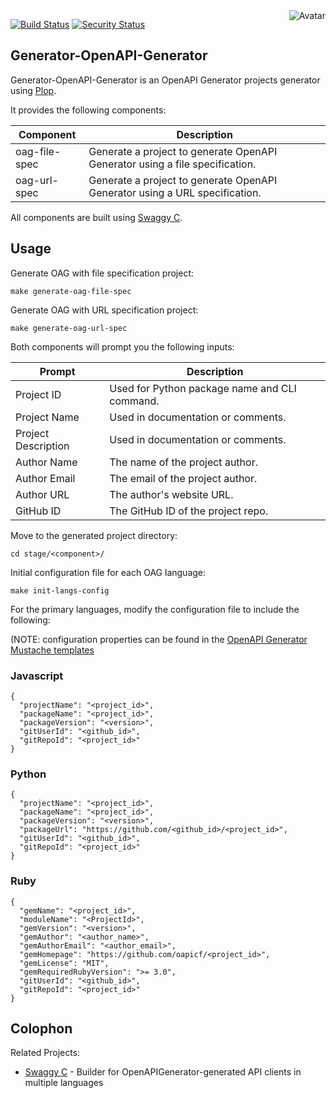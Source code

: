 <img align="right" src="https://raw.github.com/cliffano/generator-openapi-generator/main/avatar.jpg" alt="Avatar"/>

[![Build Status](https://github.com/cliffano/generator-openapi-generator/workflows/CI/badge.svg)](https://github.com/cliffano/generator-openapi-generator/actions?query=workflow%3ACI)
[![Security Status](https://snyk.io/test/github/cliffano/generator-openapi-generator/badge.svg)](https://snyk.io/test/github/cliffano/generator-openapi-generator)

Generator-OpenAPI-Generator
---------------------------

Generator-OpenAPI-Generator is an OpenAPI Generator projects generator using [Plop](https://plopjs.com/).

It provides the following components:

| Component | Description |
|-----------|-------------|
| oag-file-spec | Generate a project to generate OpenAPI Generator using a file specification. |
| oag-url-spec | Generate a project to generate OpenAPI Generator using a URL specification. |

All components are built using [Swaggy C](https://github.com/cliffano/swaggy-c).

Usage
-----

Generate OAG with file specification project:

    make generate-oag-file-spec

Generate OAG with URL specification project:

    make generate-oag-url-spec

Both components will prompt you the following inputs:

| Prompt | Description |
|--------|-------------|
| Project ID | Used for Python package name and CLI command. |
| Project Name | Used in documentation or comments. |
| Project Description | Used in documentation or comments. |
| Author Name | The name of the project author. |
| Author Email | The email of the project author. |
| Author URL | The author's website URL. |
| GitHub ID | The GitHub ID of the project repo. |

Move to the generated project directory:

    cd stage/<component>/

Initial configuration file for each OAG language:

    make init-langs-config

For the primary languages, modify the configuration file to include the following:

(NOTE: configuration properties can be found in the [OpenAPI Generator Mustache templates](https://github.com/OpenAPITools/openapi-generator/tree/master/modules/openapi-generator/src/main/resources)

### Javascript

    {
      "projectName": "<project_id>",
      "packageName": "<project_id>",
      "packageVersion": "<version>",
      "gitUserId": "<github_id>",
      "gitRepoId": "<project_id>"
    }

### Python

    {
      "projectName": "<project_id>",
      "packageName": "<project_id>",
      "packageVersion": "<version>",
      "packageUrl": "https://github.com/<github_id>/<project_id>",
      "gitUserId": "<github_id>",
      "gitRepoId": "<project_id>"
    }

### Ruby

    {
      "gemName": "<project_id>",
      "moduleName": "<ProjectId>",
      "gemVersion": "<version>",
      "gemAuthor": "<author_name>",
      "gemAuthorEmail": "<author_email>",
      "gemHomepage": "https://github.com/oapicf/<project_id>",
      "gemLicense": "MIT",
      "gemRequiredRubyVersion": ">= 3.0",
      "gitUserId": "<github_id>",
      "gitRepoId": "<project_id>"
    }

Colophon
--------

Related Projects:

* [Swaggy C](https://github.com/cliffano/swaggy-c) - Builder for OpenAPIGenerator-generated API clients in multiple languages
